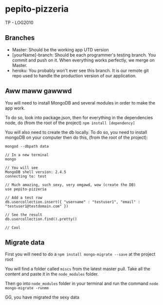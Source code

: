 pepito-pizzeria
===============

TP - LOG2010

## Branches

* Master: Should be the working app UTD version
* [yourName]-branch: Should be each programmer's testing branch. You commit and push on it. When everything works perfectly, we merge on Master.
* heroku: You probably won't ever see this branch. It is our remote git repo used to handle the production version of our application.

## Aww maww gawwwd 
You will need to install MongoDB and several modules in order to make the app work.

To do so, look into package.json, then for everything in the dependencies node, do (from the root of the project) `npm install [dependency]`

You will also need to create the db locally. To do so, you need to install mongoDB on your computer then do this, (from the root of the project):

    mongod --dbpath data

    // In a new terminal
    mongo

    // You will see
    MongoDB shell version: 2.4.5
    connecting to: test

    // Much amazing, such sexy, very omgawd, wow (create the DB)
    use pepito-pizzeria

    // Add a test row
    db.usercollection.insert({ "username" : "testuser1", "email" : "testuser1@testdomain.com" })

    // See the result
    db.usercollection.find().pretty()

    // Cool

## Migrate data
First you will need to do a `npm install mongo-migrate --save` at the project root

You will find a folder called `miscs` from the latest master pull. Take all the content and paste it in the `node_modules` folder. 

Then go into `node_modules` folder in your terminal and run the command `node mongo-migrate -runmm`

GG, you have migrated the sexy data 